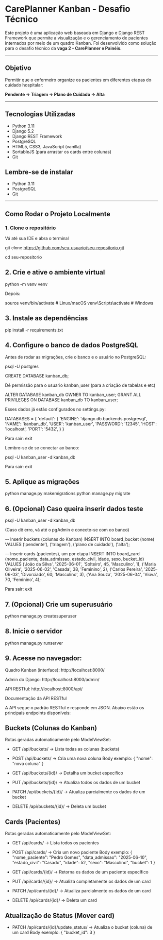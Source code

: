 #  CarePlanner Kanban - Desafio Técnico

Este projeto é uma aplicação web baseada em Django e Django REST Framework que permite a visualização e o gerenciamento de pacientes internados por meio de um quadro Kanban. Foi desenvolvido como solução para o desafio técnico da **vaga 2 - CarePlanner e Painéis**.

---

##  Objetivo

Permitir que o enfermeiro organize os pacientes em diferentes etapas do cuidado hospitalar:

**Pendente → Triagem → Plano de Cuidado → Alta**

---

##  Tecnologias Utilizadas 

- Python 3.11  
- Django 5.2  
- Django REST Framework  
- PostgreSQL  
- HTML5, CSS3, JavaScript (vanilla)  
- SortableJS (para arrastar os cards entre colunas)
- Git

## Lembre-se de instalar

- Python 3.11  
- PostgreSQL
- Git
---

##  Como Rodar o Projeto Localmente

### 1. Clone o repositório

Vá até sua IDE e abra o terminal

git clone https://github.com/seu-usuario/seu-repositorio.git

cd seu-repositorio

## 2. Crie e ative o ambiente virtual

python -m venv venv

Depois:

source venv/bin/activate  # Linux/macOS
venv\Scripts\activate     # Windows

## 3. Instale as dependências

pip install -r requirements.txt

## 4. Configure o banco de dados PostgreSQL

Antes de rodar as migrações, crie o banco e o usuário no PostgreSQL:

psql -U postgres

CREATE DATABASE kanban_db;

Dê permissão para o usuario kanban_user (para a criação de tabelas e etc)

ALTER DATABASE kanban_db OWNER TO kanban_user;
GRANT ALL PRIVILEGES ON DATABASE kanban_db TO kanban_user;

Esses dados já estão configurados no settings.py:

DATABASES = {
    'default': {
        'ENGINE': 'django.db.backends.postgresql',
        'NAME': 'kanban_db',
        'USER': 'kanban_user',
        'PASSWORD': '12345',
        'HOST': 'localhost',
        'PORT': '5432',
    }
}

Para sair: exit

Lembre-se de se conectar ao banco:

psql -U kanban_user -d kanban_db

Para sair: exit

## 5. Aplique as migrações

python manage.py makemigrations
python manage.py migrate

## 6. (Opcional) Caso queira inserir dados teste

 psql -U kanban_user -d kanban_db

 (Caso dê erro, vá até o pgAdmin e conecte-se com oo banco)

-- Inserir buckets (colunas do Kanban)
INSERT INTO board_bucket (nome) VALUES
('pendente'),
('triagem'),
('plano de cuidado'),
('alta');

-- Inserir cards (pacientes), um por etapa
INSERT INTO board_card (nome_paciente, data_admissao, estado_civil, idade, sexo, bucket_id) VALUES
('João da Silva',    '2025-06-01', 'Solteiro', 45, 'Masculino', 1),
('Maria Oliveira',   '2025-06-02', 'Casada',   38, 'Feminino',  2),
('Carlos Pereira',   '2025-06-03', 'Divorciado', 60, 'Masculino', 3),
('Ana Souza',        '2025-06-04', 'Viúva',    70, 'Feminino',  4);

Para sair: exit

## 7. (Opcional) Crie um superusuário

python manage.py createsuperuser

## 8. Inicie o servidor

python manage.py runserver

## 9. Acesse no navegador:

Quadro Kanban (interface): http://localhost:8000/

Admin do Django: http://localhost:8000/admin/

API RESTful: http://localhost:8000/api/


Documentação da API RESTful

A API segue o padrão RESTful e responde em JSON. Abaixo estão os principais endpoints disponíveis:

Buckets (Colunas do Kanban)
--------------------------------
Rotas geradas automaticamente pelo ModelViewSet:

- GET /api/buckets/
  → Lista todas as colunas (buckets)

- POST /api/buckets/
  → Cria uma nova coluna
  Body exemplo:
  {
    "nome": "nova coluna"
  }

- GET /api/buckets/{id}/
  → Detalha um bucket específico

- PUT /api/buckets/{id}/
  → Atualiza todos os dados de um bucket

- PATCH /api/buckets/{id}/
  → Atualiza parcialmente os dados de um bucket

- DELETE /api/buckets/{id}/
  → Deleta um bucket

Cards (Pacientes)
---------------------
Rotas geradas automaticamente pelo ModelViewSet:

- GET /api/cards/
  → Lista todos os pacientes

- POST /api/cards/
  → Cria um novo paciente
  Body exemplo:
  {
    "nome_paciente": "Pedro Gomes",
    "data_admissao": "2025-06-10",
    "estado_civil": "Casado",
    "idade": 52,
    "sexo": "Masculino",
    "bucket": 1
  }

- GET /api/cards/{id}/
  → Retorna os dados de um paciente específico

- PUT /api/cards/{id}/
  → Atualiza completamente os dados de um card

- PATCH /api/cards/{id}/
  → Atualiza parcialmente os dados de um card

- DELETE /api/cards/{id}/
  → Deleta um card

Atualização de Status (Mover card)
-------------------------------------
- PATCH /api/cards/{id}/update_status/
  → Atualiza o bucket (coluna) de um card
  Body exemplo:
  {
    "bucket_id": 3
  }
